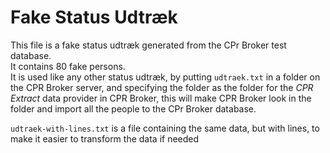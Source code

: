 # Fake Status Udtræk

This file is a fake status udtræk generated from the CPr Broker test database.  
It contains 80 fake persons.  
It is used like any other status udtræk, by putting `udtraek.txt` in a folder on the CPR 
Broker server, and specifying the folder as the folder for the *CPR Extract*
data provider in CPR Broker, this will make CPR Broker look in the folder and 
import all the people to the CPr Broker database. 

`udtraek-with-lines.txt` is a file containing the same data, but with lines, to make it easier to transform the data if needed

